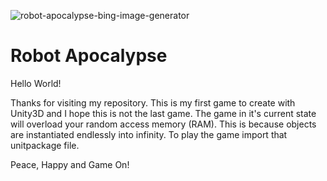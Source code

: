 ![robot-apocalypse-bing-image-generator](https://github.com/avoidreality/robot-apocalypse/assets/40212334/82ce177d-1cc4-436a-b113-bd2e05f298c4)

# Robot Apocalypse 

Hello World!

Thanks for visiting my repository. This is my first game to create with Unity3D and I hope this is not the last game. 
The game in it's current state will overload your random access memory (RAM). This is because objects are instantiated endlessly into infinity. 
To play the game import that unitpackage file. 

Peace, Happy and Game On! 
